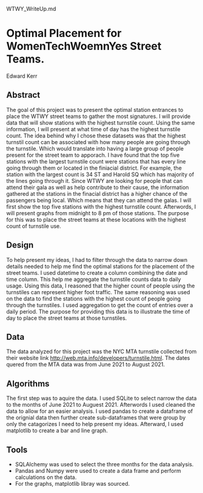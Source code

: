 WTWY_WriteUp.md

# Optimal Placement for WomenTechWoemnYes Street Teams.

Edward Kerr

## Abstract
The goal of this project was to present the optimal station entrances to place the WTWY street teams to gather the most signatures. I will provide data that will show stations with the highest turnstile count. Using the same information, I will present at what time of day has the highest turnstile count. The idea behind why I chose these datasets was that the highest turnstil count can be associated with how many people are going through the turnstile. Which would translate into having a large group of people present for the street team to apporach. I have found that the top five stations with the largest turnstile count were stations that has every line going through them or located in the finiacial district. For example, the station with the largest count is 34 ST and Harold SQ which has majority of the lines going through it. Since WTWY are looking for people that can attend their gala as well as help contribute to their cause, the information gathered at the stations in the finacial district has a higher chance of the passengers being local. Which means that they can attend the galas. I will first show the top five stations with the highest turnstile count. Afterwords, I will present graphs from midnight to 8 pm of those stations. The purpose for this was to place the street teams at these locations with the highest count of turnstile use. 

## Design
 To help present my ideas, I had to filter through the data to narrow down details needed to help me find the optimal stations for the placement of the street teams. I used datetime to create a column combining the date and time column. This help me aggregate the turnstile counts data to daily usage. Using this data, I reasoned that the higher count of people using the turnstiles can represent higher foot traffic. The same reasoning was used on the data to find the stations with the highest count of people going through the turnstiles. I used aggregation to get the count of entries over a daily period. The purpose for providing this data is to illustrate the time of day to place the street teams at those turnstiles.  

## Data
The data analyzed for this project was the NYC MTA turnstile collected from their website link http://web.mta.info/developers/turnstile.html. The dates quered from the MTA data was from June 2021 to August 2021.   

## Algorithms
The first step was to aquire the data. I used SQLite to select narrow the data to the months of June 2021 to Auguest 2021. Afterwords I used cleaned the data to allow for an easier analysis. I used pandas to create a dataframe of the orignial data then further create sub-dataframes that were group by only the catagorizes I need to help present my ideas. Afterward, I used matplotlib to create a bar and line graph.   

## Tools
- SQLAlchemy was used to select the three months for the data analysis.
- Pandas and Numpy were used to create a data frame and perform calculations on the data.
- For the graphs, matplotlib libray was sourced.
